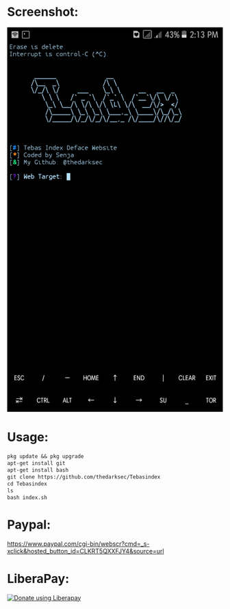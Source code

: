 # Screenshot:
![](./images/Screenshoot.png)
# Usage:
```
pkg update && pkg upgrade
apt-get install git
apt-get install bash
git clone https://github.com/thedarksec/Tebasindex
cd Tebasindex
ls
bash index.sh
```
# Paypal:
https://www.paypal.com/cgi-bin/webscr?cmd=_s-xclick&hosted_button_id=CLKRT5QXXFJY4&source=url
# LiberaPay:
<noscript><a href="https://liberapay.com/thedarksec/donate"><img alt="Donate using Liberapay" src="https://liberapay.com/assets/widgets/donate.svg"></a></noscript>
